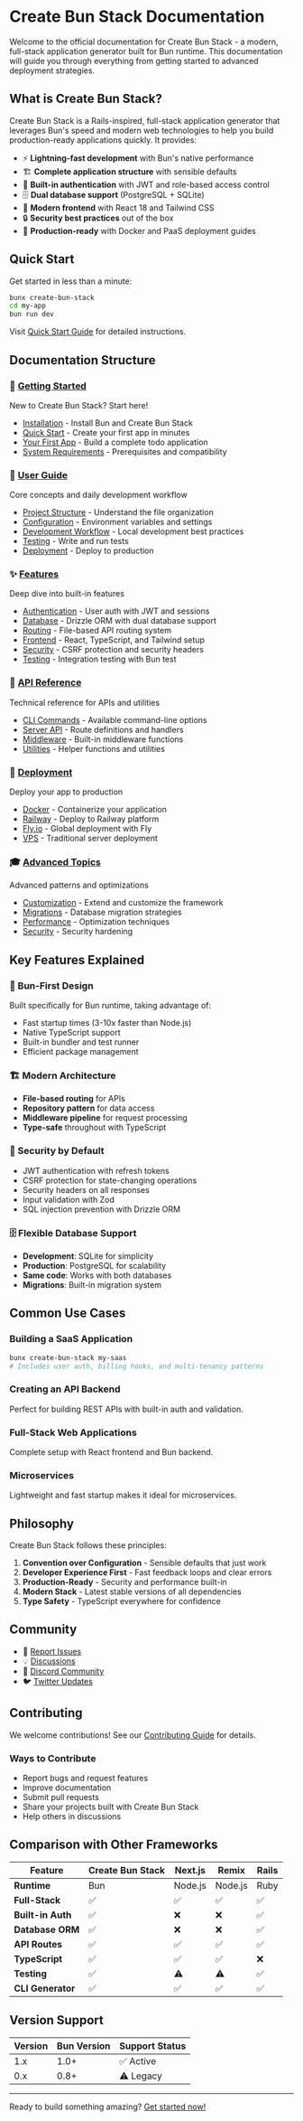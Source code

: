 # Create Bun Stack Documentation

Welcome to the official documentation for Create Bun Stack - a modern, full-stack application generator built for Bun runtime. This documentation will guide you through everything from getting started to advanced deployment strategies.

## What is Create Bun Stack?

Create Bun Stack is a Rails-inspired, full-stack application generator that leverages Bun's speed and modern web technologies to help you build production-ready applications quickly. It provides:

- ⚡ **Lightning-fast development** with Bun's native performance
- 🏗️ **Complete application structure** with sensible defaults
- 🔐 **Built-in authentication** with JWT and role-based access control
- 🗄️ **Dual database support** (PostgreSQL + SQLite)
- 🎨 **Modern frontend** with React 18 and Tailwind CSS
- 🔒 **Security best practices** out of the box
- 🚀 **Production-ready** with Docker and PaaS deployment guides

## Quick Start

Get started in less than a minute:

```bash
bunx create-bun-stack
cd my-app
bun run dev
```

Visit [Quick Start Guide](/docs/getting-started/quick-start) for detailed instructions.

## Documentation Structure

### 🚀 [Getting Started](/docs/getting-started/)
New to Create Bun Stack? Start here!
- [Installation](/docs/getting-started/installation) - Install Bun and Create Bun Stack
- [Quick Start](/docs/getting-started/quick-start) - Create your first app in minutes
- [Your First App](/docs/getting-started/first-app) - Build a complete todo application
- [System Requirements](/docs/getting-started/system-requirements) - Prerequisites and compatibility

### 📖 [User Guide](/docs/guide/)
Core concepts and daily development workflow
- [Project Structure](/docs/guide/project-structure) - Understand the file organization
- [Configuration](/docs/guide/configuration) - Environment variables and settings
- [Development Workflow](/docs/guide/development) - Local development best practices
- [Testing](/docs/guide/testing) - Write and run tests
- [Deployment](/docs/guide/deployment) - Deploy to production

### ✨ [Features](/docs/features/)
Deep dive into built-in features
- [Authentication](/docs/features/authentication) - User auth with JWT and sessions
- [Database](/docs/features/database) - Drizzle ORM with dual database support
- [Routing](/docs/features/routing) - File-based API routing system
- [Frontend](/docs/features/frontend) - React, TypeScript, and Tailwind setup
- [Security](/docs/features/security) - CSRF protection and security headers
- [Testing](/docs/features/testing) - Integration testing with Bun test

### 🔧 [API Reference](/docs/api/)
Technical reference for APIs and utilities
- [CLI Commands](/docs/api/cli) - Available command-line options
- [Server API](/docs/api/server-api) - Route definitions and handlers
- [Middleware](/docs/api/middleware) - Built-in middleware functions
- [Utilities](/docs/api/utilities) - Helper functions and utilities

### 🚢 [Deployment](/docs/deployment/)
Deploy your app to production
- [Docker](/docs/deployment/docker) - Containerize your application
- [Railway](/docs/deployment/railway) - Deploy to Railway platform
- [Fly.io](/docs/deployment/fly-io) - Global deployment with Fly
- [VPS](/docs/deployment/vps) - Traditional server deployment

### 🎓 [Advanced Topics](/docs/advanced/)
Advanced patterns and optimizations
- [Customization](/docs/advanced/customization) - Extend and customize the framework
- [Migrations](/docs/advanced/migrations) - Database migration strategies
- [Performance](/docs/advanced/performance) - Optimization techniques
- [Security](/docs/advanced/security) - Security hardening

## Key Features Explained

### 🚄 Bun-First Design
Built specifically for Bun runtime, taking advantage of:
- Fast startup times (3-10x faster than Node.js)
- Native TypeScript support
- Built-in bundler and test runner
- Efficient package management

### 🏗️ Modern Architecture
- **File-based routing** for APIs
- **Repository pattern** for data access
- **Middleware pipeline** for request processing
- **Type-safe** throughout with TypeScript

### 🔐 Security by Default
- JWT authentication with refresh tokens
- CSRF protection for state-changing operations
- Security headers on all responses
- Input validation with Zod
- SQL injection prevention with Drizzle ORM

### 🗄️ Flexible Database Support
- **Development**: SQLite for simplicity
- **Production**: PostgreSQL for scalability
- **Same code**: Works with both databases
- **Migrations**: Built-in migration system

## Common Use Cases

### Building a SaaS Application
```bash
bunx create-bun-stack my-saas
# Includes user auth, billing hooks, and multi-tenancy patterns
```

### Creating an API Backend
Perfect for building REST APIs with built-in auth and validation.

### Full-Stack Web Applications
Complete setup with React frontend and Bun backend.

### Microservices
Lightweight and fast startup makes it ideal for microservices.

## Philosophy

Create Bun Stack follows these principles:

1. **Convention over Configuration** - Sensible defaults that just work
2. **Developer Experience First** - Fast feedback loops and clear errors
3. **Production-Ready** - Security and performance built-in
4. **Modern Stack** - Latest stable versions of all dependencies
5. **Type Safety** - TypeScript everywhere for confidence

## Community

- 🐛 [Report Issues](https://github.com/jasencarroll/create-bun-stack/issues)
- 💡 [Discussions](https://github.com/jasencarroll/create-bun-stack/discussions)
- 💬 [Discord Community](https://discord.gg/bun-stack)
- 🐦 [Twitter Updates](https://twitter.com/bunstack)

## Contributing

We welcome contributions! See our [Contributing Guide](/docs/CONTRIBUTING) for details.

### Ways to Contribute
- Report bugs and request features
- Improve documentation
- Submit pull requests
- Share your projects built with Create Bun Stack
- Help others in discussions

## Comparison with Other Frameworks

| Feature | Create Bun Stack | Next.js | Remix | Rails |
|---------|-----------------|---------|--------|--------|
| **Runtime** | Bun | Node.js | Node.js | Ruby |
| **Full-Stack** | ✅ | ✅ | ✅ | ✅ |
| **Built-in Auth** | ✅ | ❌ | ❌ | ✅ |
| **Database ORM** | ✅ | ❌ | ❌ | ✅ |
| **API Routes** | ✅ | ✅ | ✅ | ✅ |
| **TypeScript** | ✅ | ✅ | ✅ | ❌ |
| **Testing** | ✅ | ⚠️ | ⚠️ | ✅ |
| **CLI Generator** | ✅ | ✅ | ✅ | ✅ |

## Version Support

| Version | Bun Version | Support Status |
|---------|-------------|----------------|
| 1.x | 1.0+ | ✅ Active |
| 0.x | 0.8+ | ⚠️ Legacy |

---

Ready to build something amazing? [Get started now!](/docs/getting-started/quick-start)